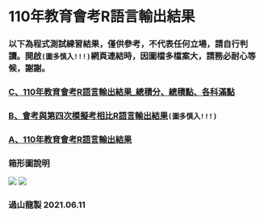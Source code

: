 # 110年教育會考R語言輸出結果

### 以下為程式測試練習結果，僅供參考，不代表任何立場，請自行判讀。開啟`(圖多慎入!!!)`網頁連結時，因圖檔多檔案大，請務必耐心等候，謝謝。
### [C、110年教育會考R語言輸出結果_總積分、總積點、各科滿點](https://tjjh.github.io/109ET/R109a05.5a.5c.94.RMD.html)
### [B、會考與第四次模擬考相比R語言輸出結果](https://tjjh.github.io/109ET/R110.a04.a05.without.loop-ggplotly.RMD.html)`(圖多慎入!!!)`
### [A、110年教育會考R語言輸出結果](https://tjjh.github.io/109ET/R109a05-ggplotly.RMD.html)

### 箱形圖說明
<img src="https://tjjh.github.io/109MT/001.png">

<img src="https://tjjh.github.io/109MT/002.png">

### 過山龍製 2021.06.11
